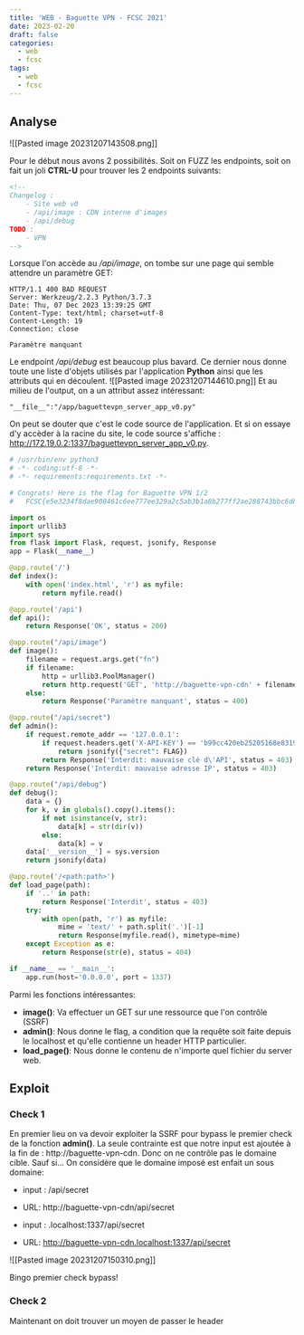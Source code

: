 ```yaml
---
title: 'WEB - Baguette VPN - FCSC 2021'
date: 2023-02-20
draft: false
categories:
  - web
  - fcsc
tags:
  - web
  - fcsc
---
```


## Analyse
![[Pasted image 20231207143508.png]]

Pour le début nous avons 2 possibilités. Soit on FUZZ les endpoints, soit on fait un joli **CTRL-U** pour trouver les 2 endpoints suivants:
```html
<!--
Changelog :
	- Site web v0
	- /api/image : CDN interne d'images
	- /api/debug
TODO :
	- VPN
-->
```

Lorsque l'on accède au */api/image*, on tombe sur une page qui semble attendre un paramètre GET:
```HTTP
HTTP/1.1 400 BAD REQUEST
Server: Werkzeug/2.2.3 Python/3.7.3
Date: Thu, 07 Dec 2023 13:39:25 GMT
Content-Type: text/html; charset=utf-8
Content-Length: 19
Connection: close

Paramètre manquant
```

Le endpoint */api/debug* est beaucoup plus bavard. Ce dernier nous donne toute une liste d'objets utilisés par l'application **Python** ainsi que les attributs qui en découlent.
![[Pasted image 20231207144610.png]]
Et au milieu de l'output, on a un attribut assez intéressant:
```HTTP
"__file__":"/app/baguettevpn_server_app_v0.py"
```
On peut se douter que c'est le code source de l'application. Et si on essaye d'y accèder à la racine du site, le code source s'affiche : http://172.19.0.2:1337/baguettevpn_server_app_v0.py.
```python
# /usr/bin/env python3
# -*- coding:utf-8 -*-
# -*- requirements:requirements.txt -*-

# Congrats! Here is the flag for Baguette VPN 1/2
#   FCSC{e5e3234f8dae908461c6ee777ee329a2c5ab3b1a8b277ff2ae288743bbc6d880}

import os
import urllib3
import sys
from flask import Flask, request, jsonify, Response
app = Flask(__name__)

@app.route('/')
def index():
    with open('index.html', 'r') as myfile:
        return myfile.read()

@app.route('/api')
def api():
    return Response('OK', status = 200)

@app.route("/api/image")
def image():
    filename = request.args.get("fn")
    if filename:
        http = urllib3.PoolManager()
        return http.request('GET', 'http://baguette-vpn-cdn' + filename).data
    else:
        return Response('Paramètre manquant', status = 400)

@app.route("/api/secret")
def admin():
    if request.remote_addr == '127.0.0.1':
        if request.headers.get('X-API-KEY') == 'b99cc420eb25205168e83190bae48a12':
            return jsonify({"secret": FLAG})
        return Response('Interdit: mauvaise clé d\'API', status = 403)
    return Response('Interdit: mauvaise adresse IP', status = 403)

@app.route("/api/debug")
def debug():
    data = {}
    for k, v in globals().copy().items():
        if not isinstance(v, str):
            data[k] = str(dir(v))
        else:
            data[k] = v
    data['__version__'] = sys.version
    return jsonify(data)

@app.route('/<path:path>')
def load_page(path):
    if '..' in path:
        return Response('Interdit', status = 403)
    try:
        with open(path, 'r') as myfile:
            mime = 'text/' + path.split('.')[-1]
            return Response(myfile.read(), mimetype=mime)
    except Exception as e:
        return Response(str(e), status = 404)

if __name__ == '__main__':
    app.run(host='0.0.0.0', port = 1337)
```

Parmi les fonctions intéressantes:
- **image()**: Va effectuer un GET sur une ressource que l'on contrôle (SSRF)
- **admin()**: Nous donne le flag, a condition que la requête soit faite depuis le localhost et qu'elle contienne un header HTTP particulier.
- **load_page()**: Nous donne le contenu de n'importe quel fichier du server web.

## Exploit
### Check 1
En premier lieu on va devoir exploiter la SSRF pour bypass le premier check de la fonction **admin()**.
La seule contrainte est que notre input est ajoutée à la fin de : http://baguette-vpn-cdn. Donc on ne contrôle pas le domaine cible. Sauf si... On considère que le domaine imposé est enfait un sous domaine:
- input : /api/secret
- URL:    http://baguette-vpn-cdn/api/secret

- input : .localhost:1337/api/secret
- URL:    http://baguette-vpn-cdn.localhost:1337/api/secret

![[Pasted image 20231207150310.png]]

Bingo premier check bypass!

### Check 2
Maintenant on doit trouver un moyen de passer le header
